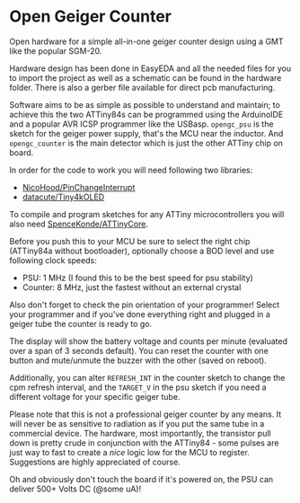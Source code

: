 # Open Geiger Counter

Open hardware for a simple all-in-one geiger counter design using a GMT like the popular SGM-20.

Hardware design has been done in EasyEDA and all the needed files for you to import the project as well as
a schematic can be found in the hardware folder. There is also a gerber file available for direct pcb manufacturing.

Software aims to be as simple as possible to understand and maintain; to achieve this the two ATTiny84s can be
programmed using the ArduinoIDE and a popular AVR ICSP programmer like the USBasp.
`opengc_psu` is the sketch for the geiger power supply, that's the MCU near the inductor.
And `opengc_counter` is the main detector which is just the other ATTiny chip on board.

In order for the code to work you will need following two libraries:

* [NicoHood/PinChangeInterrupt](https://github.com/NicoHood/PinChangeInterrupt)
* [datacute/Tiny4kOLED](https://github.com/datacute/Tiny4kOLED)

To compile and program sketches for any ATTiny microcontrollers you will also need [SpenceKonde/ATTinyCore](https://github.com/SpenceKonde/ATTinyCore).

Before you push this to your MCU be sure to select the right chip (ATTiny84a without bootloader), optionally choose a BOD level
and use following clock speeds:

* PSU: 1 MHz (I found this to be the best speed for psu stability)
* Counter: 8 MHz, just the fastest without an external crystal

Also don't forget to check the pin orientation of your programmer! Select your programmer and if you've done everything right
and plugged in a geiger tube the counter is ready to go.

The display will show the battery voltage and counts per minute (evaluated over a span of 3 seconds default).
You can reset the counter with one button and mute/unmute the buzzer with the other (saved on reboot).

Additionally, you can alter `REFRESH_INT` in the counter sketch to change the cpm refresh interval,
and the `TARGET_V` in the psu sketch if you need a different voltage for your specific geiger tube.

Please note that this is not a professional geiger counter by any means. It will never be as sensitive to radiation as if you put the same
tube in a commercial device. The hardware, most importantly, the transistor pull down is pretty crude in conjunction with the ATTiny84 -
some pulses are just way to fast to create a _nice_ logic low for the MCU to register. Suggestions are highly appreciated of course.

Oh and obviously don't touch the board if it's powered on, the PSU can deliver 500+ Volts DC (@some uA)!
